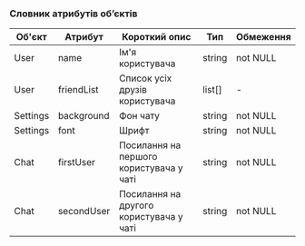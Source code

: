 ### Словник атрибутів об’єктів

| Об'єкт | Атрибут | Короткий опис | Тип | Обмеження |
|--------|---------|---------------|-----|-----------|
|  User  | name    | Ім'я користувача | string | not NULL |
|  User  | friendList | Список усіх друзів користувача | list[] | - |
| Settings | background | Фон чату | string | not NULL |
| Settings | font | Шрифт | string | not NULL |
| Chat | firstUser | Посилання на першого користувача у чаті | string | not NULL |
| Chat | secondUser | Посилання на другого користувача у чаті | string | not NULL |

